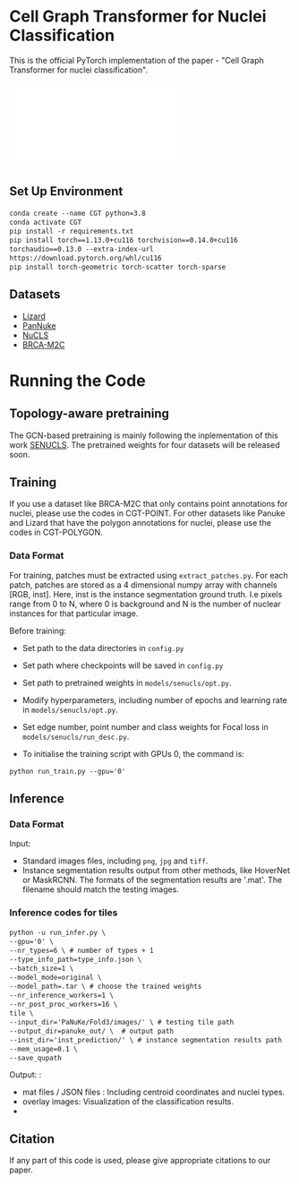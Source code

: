 # Cell Graph Transformer for Nuclei Classification

This is the official PyTorch implementation of the paper - "Cell Graph Transformer for nuclei classification". 

![](diagram/framework.pdf)




## Set Up Environment
```
conda create --name CGT python=3.8
conda activate CGT
pip install -r requirements.txt
pip install torch==1.13.0+cu116 torchvision==0.14.0+cu116 torchaudio==0.13.0 --extra-index-url https://download.pytorch.org/whl/cu116
pip install torch-geometric torch-scatter torch-sparse
```
## Datasets
- [Lizard](https://openaccess.thecvf.com/content/ICCV2021W/CDPath/html/Graham_Lizard_A_Large-Scale_Dataset_for_Colonic_Nuclear_Instance_Segmentation_and_ICCVW_2021_paper.html)
- [PanNuke](https://arxiv.org/abs/2003.10778)
- [NuCLS](https://academic.oup.com/gigascience/article-abstract/doi/10.1093/gigascience/giac037/6586817)
- [BRCA-M2C](http://openaccess.thecvf.com/content/ICCV2021/html/Abousamra_Multi-Class_Cell_Detection_Using_Spatial_Context_Representation_ICCV_2021_paper.html)

# Running the Code

## Topology-aware pretraining
The GCN-based pretraining is mainly following the inplementation of this work [SENUCLS](https://github.com/Lewislou/SENUCLS).
The pretrained weights for four datasets will be released soon.

## Training
If you use a dataset like BRCA-M2C that only contains point annotations for nuclei, please use the codes in CGT-POINT. For other datasets like Panuke and Lizard that have the polygon annotations for nuclei, please use the codes in CGT-POLYGON.

### Data Format
For training, patches must be extracted using `extract_patches.py`. For each patch, patches are stored as a 4 dimensional numpy array with channels [RGB, inst]. Here, inst is the instance segmentation ground truth. I.e pixels range from 0 to N, where 0 is background and N is the number of nuclear instances for that particular image. 

Before training:

- Set path to the data directories in `config.py`
- Set path where checkpoints will be saved  in `config.py`
- Set path to pretrained weights in `models/senucls/opt.py`.
- Modify hyperparameters, including number of epochs and learning rate in `models/senucls/opt.py`.
- Set edge number, point number and class weights for Focal loss in `models/senucls/run_desc.py`.

- To initialise the training script with GPUs 0, the command is:
```
python run_train.py --gpu='0' 
```

## Inference

### Data Format

Input: <br />
- Standard images files, including `png`, `jpg` and `tiff`.
- Instance segmentation results output from other methods, like HoverNet or MaskRCNN. The formats of the segmentation results are '.mat'. The filename should match the testing images.

### Inference codes for tiles
```
python -u run_infer.py \
--gpu='0' \
--nr_types=6 \ # number of types + 1
--type_info_path=type_info.json \
--batch_size=1 \
--model_mode=original \
--model_path=.tar \ # choose the trained weights
--nr_inference_workers=1 \
--nr_post_proc_workers=16 \
tile \
--input_dir='PaNuKe/Fold3/images/' \ # testing tile path
--output_dir=panuke_out/ \  # output path
--inst_dir='inst_prediction/' \ # instance segmentation results path
--mem_usage=0.1 \
--save_qupath
```
Output: : <br />
- mat files / JSON files : Including centroid coordinates and nuclei types.
- overlay images: Visualization of the classification results.
- 
## Citation

If any part of this code is used, please give appropriate citations to our paper. <br />

